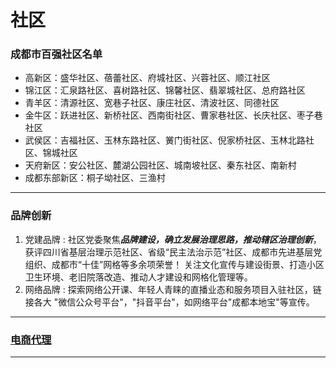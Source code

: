# 社区

### 成都市百强社区名单
* 高新区：盛华社区、蓓蕾社区、府城社区、兴蓉社区、顺江社区
* 锦江区：汇泉路社区、喜树路社区、锦馨社区、翡翠城社区、总府路社区
* 青羊区：清源社区、宽巷子社区、康庄社区、清波社区、同德社区
* 金牛区：跃进社区、新桥社区、西南街社区、曹家巷社区、长庆社区、枣子巷社区
* 武侯区：吉福社区、玉林东路社区、黉门街社区、倪家桥社区、玉林北路社区、锦城社区
* 天府新区：安公社区、麓湖公园社区、城南坡社区、秦东社区、南新村
* 成都东部新区：桐子坳社区、三渔村

---

### 品牌创新

1. 党建品牌 : 社区党委聚焦***品牌建设，确立发展治理思路，推动辖区治理创新***，获评四川省基层治理示范社区、省级“民主法治示范”社区、成都市先进基层党组织、成都市“十佳”网格等多余项荣誉！
   关注文化宣传与建设街景、打造小区卫生环境、老旧院落改造、推动人才建设和网格化管理等。
2. 网络品牌 : 探索网络公开课、年轻人青睐的直播业态和服务项目入驻社区，链接各大 "微信公众号平台"，"抖音平台"，如网络平台"成都本地宝"等宣传。

---

### [电商代理](电商代理.md)

---
